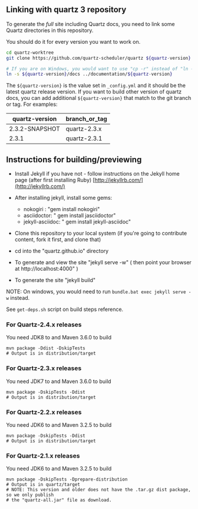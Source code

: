 ## Linking with quartz 3 repository

To generate the *full* site including Quartz docs, you need to link some Quartz directories in this repository.

You should do it for every version you want to work on.

```bash
cd quartz-worktree
git clone https://github.com/quartz-scheduler/quartz ${quartz-version}

# If you are on Windows, you would want to use "cp -r" instead of "ln -s"
ln -s ${quartz-version}/docs ../documentation/${quartz-version}
```

The `${quartz-version}` is the value set in `_config.yml` and it should be the latest
quartz release version. If you want to build other version of quartz docs, you can
add additional `${quartz-version}` that match to the git branch or tag. For examples: 

|quartz-version |branch_or_tag |
|---------------|--------------|
|2.3.2-SNAPSHOT |quartz-2.3.x  |
|2.3.1          |quartz-2.3.1  |

## Instructions for building/previewing

* Install Jekyll if you have not - follow instructions on the Jekyll home page (after first installing Ruby)
[http://jekyllrb.com/](http://jekyllrb.com/)

* After installing jekyll, install some gems:
  * nokogiri : "gem install nokogiri"
  * asciidoctor: " gem install jasciidoctor"
  * jekyll-asciidoc: " gem install jekyll-asciidoc"

* Clone this repository to your local system (if you're going to contribute content, fork it first, and clone that)
* cd into the "quartz.github.io" directory

* To generate and view the site "jekyll serve -w"   ( then point your browser at http://localhost:4000" )
* To generate the site "jekyll build"  

NOTE: On windows, you would need to run `bundle.bat exec jekyll serve -w` instead.

See `get-deps.sh` script on build steps reference.

### For Quartz-2.4.x releases

You need JDK8 to and Maven 3.6.0 to build
```
mvn package -Ddist -DskipTests
# Output is in distribution/target
```

### For Quartz-2.3.x releases

You need JDK7 to and Maven 3.6.0 to build
```
mvn package -DskipTests -Ddist 
# Output is in distribution/target
```

### For Quartz-2.2.x releases

You need JDK6 to and Maven 3.2.5 to build
```
mvn package -DskipTests -Ddist
# Output is in distribution/target
```

### For Quartz-2.1.x releases

You need JDK6 to and Maven 3.2.5 to build
```
mvn package -DskipTests -Dprepare-distribution
# Output is in quartz/target
# NOTE: This version and older does not have the .tar.gz dist package, so we only publish
# the "quartz-all.jar" file as download.
```